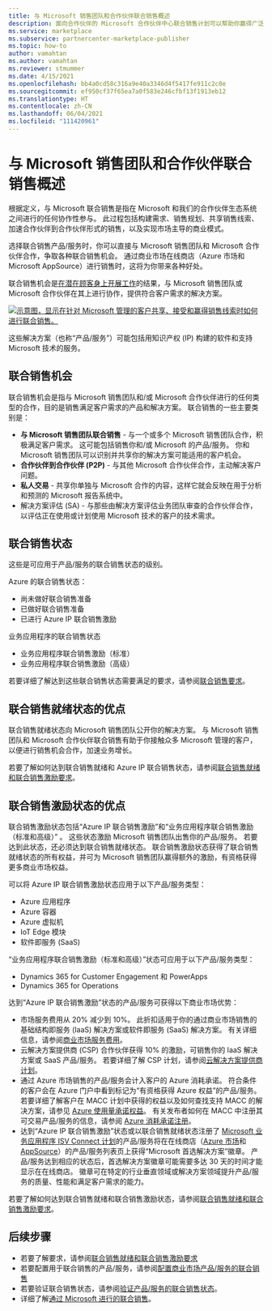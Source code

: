 ```yaml
---
title: 与 Microsoft 销售团队和合作伙伴联合销售概述
description: 面向合作伙伴的 Microsoft 合作伙伴中心联合销售计划可以帮助你赢得广泛的客户群并创造新的销售机会。
ms.service: marketplace
ms.subservice: partnercenter-marketplace-publisher
ms.topic: how-to
author: vamahtan
ms.author: vamahtan
ms.reviewer: stmummer
ms.date: 4/15/2021
ms.openlocfilehash: bb4a0cd58c316a9e40a3346d4f5417fe911c2c0e
ms.sourcegitcommit: ef950cf37f65ea7a0f583e246cfbf13f1913eb12
ms.translationtype: HT
ms.contentlocale: zh-CN
ms.lasthandoff: 06/04/2021
ms.locfileid: "111420961"
---
```

# <a name="co-sell-with-microsoft-sales-teams-and-partners-overview"></a>与 Microsoft 销售团队和合作伙伴联合销售概述

根据定义，与 Microsoft 联合销售是指在 Microsoft 和我们的合作伙伴生态系统之间进行的任何协作性参与。 此过程包括构建需求、销售规划、共享销售线索、加速合作伙伴到合作伙伴形式的销售，以及实现市场主导的商业模式。

选择联合销售产品/服务时，你可以直接与 Microsoft 销售团队和 Microsoft 合作伙伴合作，争取各种联合销售机会。 通过商业市场在线商店（Azure 市场和 Microsoft AppSource）进行销售时，这将为你带来各种好处。

联合销售机会是[在潜在顾客身上开展工作](./partner-center-portal/commercial-marketplace-get-customer-leads.md)的结果，与 Microsoft 销售团队或 Microsoft 合作伙伴在其上进行协作，提供符合客户需求的解决方案。

[![示意图，显示在针对 Microsoft 管理的客户共享、接受和赢得销售线索时如何进行联合销售。](./media/marketplace-publishers-guide/marketplace-co-sell-v2.png)](./media/marketplace-publishers-guide/marketplace-co-sell-v2.png#lightbox)

这些解决方案（也称“产品/服务”）可能包括用知识产权 (IP) 构建的软件和支持 Microsoft 技术的服务。

## <a name="co-sell-opportunities"></a>联合销售机会

联合销售机会是指与 Microsoft 销售团队和/或 Microsoft 合作伙伴进行的任何类型的合作，目的是销售满足客户需求的产品和解决方案。 联合销售的一些主要类别是：

- **与 Microsoft 销售团队联合销售** - 与一个或多个 Microsoft 销售团队合作，积极满足客户需求。 这可能包括销售你和/或 Microsoft 的产品/服务。 你和 Microsoft 销售团队可以识别并共享你的解决方案可能适用的客户机会。
- **合作伙伴到合作伙伴 (P2P)** - 与其他 Microsoft 合作伙伴合作，主动解决客户问题。
- **私人交易** - 共享你单独与 Microsoft 合作的内容，这样它就会反映在用于分析和预测的 Microsoft 报告系统中。
- 解决方案评估 (SA) - 与那些由解决方案评估业务团队审查的合作伙伴合作，以评估正在使用或计划使用 Microsoft 技术的客户的技术需求。

## <a name="co-sell-statuses"></a>联合销售状态

这些是可应用于产品/服务的联合销售状态的级别。

Azure 的联合销售状态：

- 尚未做好联合销售准备
- 已做好联合销售准备
- 已进行 Azure IP 联合销售激励

业务应用程序的联合销售状态
- 业务应用程序联合销售激励（标准）
- 业务应用程序联合销售激励（高级）  

若要详细了解达到这些联合销售状态需要满足的要求，请参阅[联合销售要求](co-sell-requirements.md)。

## <a name="benefits-of-co-sell-ready-status"></a>联合销售就绪状态的优点

联合销售就绪状态向 Microsoft 销售团队公开你的解决方案。 与 Microsoft 销售团队和 Microsoft 合作伙伴联合销售有助于你接触众多 Microsoft 管理的客户，以便进行销售机会合作，加速业务增长。

若要了解如何达到联合销售就绪和 Azure IP 联合销售状态，请参阅[联合销售就绪和联合销售激励要求](co-sell-requirements.md)。

## <a name="benefits-of-co-sell-incentivized-status"></a>联合销售激励状态的优点

联合销售激励状态包括“Azure IP 联合销售激励”和“业务应用程序联合销售激励（标准和高级）”  。 这些状态激励 Microsoft 销售团队出售你的产品/服务。 若要达到此状态，还必须达到联合销售就绪状态。 联合销售激励状态获得了联合销售就绪状态的所有权益，并可为 Microsoft 销售团队赢得额外的激励，有资格获得更多商业市场权益。

可以将 Azure IP 联合销售激励状态应用于以下产品/服务类型：

- Azure 应用程序
- Azure 容器
- Azure 虚拟机
- IoT Edge 模块
- 软件即服务 (SaaS)

“业务应用程序联合销售激励（标准和高级）”状态可应用于以下产品/服务类型：

- Dynamics 365 for Customer Engagement 和 PowerApps
- Dynamics 365 for Operations

达到“Azure IP 联合销售激励”状态的产品/服务可获得以下商业市场优势：

- 市场服务费用从 20% 减少到 10%。 此折扣适用于你的通过商业市场销售的基础结构即服务 (IaaS) 解决方案或软件即服务 (SaaS) 解决方案。 有关详细信息，请参阅[商业市场服务费用](marketplace-commercial-transaction-capabilities-and-considerations.md#commercial-marketplace-service-fees)。
- 云解决方案提供商 (CSP) 合作伙伴获得 10% 的激励，可销售你的 IaaS 解决方案或 SaaS 产品/服务。 若要详细了解 CSP 计划，请参阅[云解决方案提供商计划](cloud-solution-providers.md)。
- 通过 Azure 市场销售的产品/服务会计入客户的 Azure 消耗承诺。 符合条件的客户会在 Azure 门户中看到标记为“有资格获得 Azure 权益”的产品/服务。 若要详细了解客户在 MACC 计划中获得的权益以及如何查找支持 MACC 的解决方案，请参见 [Azure 使用量承诺权益](/marketplace/azure-consumption-commitment-benefit)。 有关发布者如何在 MACC 中注册其可交易产品/服务的信息，请参阅 [Azure 消耗承诺注册](azure-consumption-commitment-enrollment.md)。
- 达到“Azure IP 联合销售激励”状态或以联合销售就绪状态注册了 [Microsoft 业务应用程序 ISV Connect 计划](business-applications-isv-program.md)的产品/服务将在在线商店（[Azure 市场](https://azuremarketplace.microsoft.com/)和 [AppSource](https://appsource.microsoft.com/)）的产品/服务列表页上获得“Microsoft 首选解决方案”徽章。  产品/服务达到相应的状态后，首选解决方案徽章可能需要多达 30 天的时间才能显示在在线商店。 徽章可在特定的行业垂直领域或解决方案领域提升产品/服务的质量、性能和满足客户需求的能力。

若要了解如何达到联合销售就绪和联合销售激励状态，请参阅[联合销售就绪和联合销售激励要求](co-sell-requirements.md)。

## <a name="next-steps"></a>后续步骤

- 若要了解要求，请参阅[联合销售就绪和联合销售激励要求](co-sell-requirements.md)
- 若要配置用于联合销售的产品/服务，请参阅[配置商业市场产品/服务的联合销售](./co-sell-configure.md)
- 若要验证联合销售状态，请参阅[验证产品/服务的联合销售状态](co-sell-status.md)。
- 详细了解[通过 Microsoft 进行的联合销售](https://partner.microsoft.com/membership/sell-with-microsoft)。